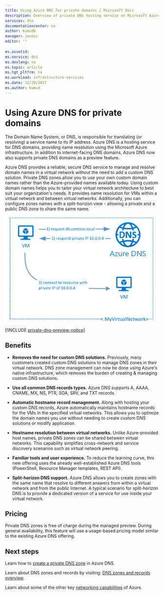 ```yaml
---
title: Using Azure DNS for private domains | Microsoft Docs
description: Overview of private DNS hosting service on Microsoft Azure.
services: dns
documentationcenter: na
author: KumudD
manager: jennoc
editor: ''

ms.assetid: 
ms.service: dns
ms.devlang: na
ms.topic: article
ms.tgt_pltfrm: na
ms.workload: infrastructure-services
ms.date: 11/20/2017
ms.author: kumud
---
```



# Using Azure DNS for private domains
The Domain Name System, or DNS, is responsible for translating (or resolving) a service name to its IP address. Azure DNS is a hosting service for DNS domains, providing name resolution using the Microsoft Azure infrastructure.  In addition to internet-facing DNS domains, Azure DNS now also supports private DNS domains as a preview feature.  
 
Azure DNS provides a reliable, secure DNS service to manage and resolve domain names in a virtual network without the need to add a custom DNS solution. Private DNS zones allow you to use your own custom domain names rather than the Azure-provided names available today.  Using custom domain names helps you to tailor your virtual network architecture to best suit your organization's needs. It provides name resolution for VMs within a virtual network and between virtual networks. Additionally, you can configure zones names with a split-horizon view - allowing a private and a public DNS zone to share the same name.

![DNS overview](./media/private-dns-overview/scenario.png)

[!INCLUDE [private-dns-preview-notice](../../includes/private-dns-preview-notice.md)]

## Benefits

* **Removes the need for custom DNS solutions.** Previously, many customers created custom DNS solutions to manage DNS zones in their virtual network.  DNS zone management can now be done using Azure's native infrastructure, which removes the burden of creating & managing custom DNS solutions.

* **Use all common DNS records types.**  Azure DNS supports A, AAAA, CNAME, MX, NS, PTR, SOA, SRV, and TXT records.

* **Automatic hostname record management.** Along with hosting your custom DNS records, Azure automatically maintains hostname records for the VMs in the specified virtual networks.  This allows you to optimize the domain names you use without needing to create custom DNS solutions or modify application.

* **Hostname resolution between virtual networks.** Unlike Azure-provided host names, private DNS zones can be shared between virtual networks.  This capability simplifies cross-network and service discovery scenarios such as virtual network peering.

* **Familiar tools and user experience.** To reduce the learning curve, this new offering uses the already well-established Azure DNS tools (PowerShell, Resource Manager templates, REST API).

* **Split-horizon DNS support.** Azure DNS allows you to create zones with the same name that resolve to different answers from within a virtual network and from the public Internet.  A typical scenario for split-horizon DNS is to provide a dedicated version of a service for use inside your virtual network.


## Pricing

Private DNS zones is free of charge during the managed preview. During general availability, this feature will use a usage-based pricing model similar to the existing Azure DNS offering. 


## Next steps

Learn how to [create a private DNS zone](./private-dns-getstarted-powershell.md) in Azure DNS.

Learn about DNS zones and records by visiting: [DNS zones and records overview](dns-zones-records.md).

Learn about some of the other key [networking capabilities](../networking/networking-overview.md) of Azure.

